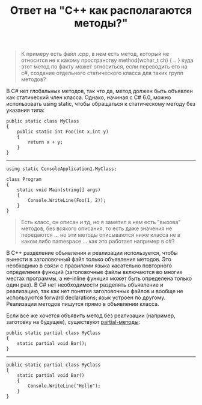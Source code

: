 ﻿---
title: "Ответ на \"C++ как располагаются методы?\""
se.owner.user_id: 240512
se.owner.display_name: "MSDN.WhiteKnight"
se.owner.link: "https://ru.stackoverflow.com/users/240512/msdn-whiteknight"
se.answer_id: 967735
se.question_id: 967722
se.post_type: answer
se.score: 4
se.is_accepted: True
---
<blockquote>
  <p>К примеру есть файл .cpp, в нем есть метод, который не относится не к какому пространству method(wchar_t ch) { .. } куда этот метод по факту может относиться, если переводить его на c#, создание отдельного статического класса для таких групп методов?</p>
</blockquote>

<p>В C# нет глобальных методов, так что да, метод должен быть объявлен как статический член класса. Однако, начиная с C# 6.0, можно использовать using static, чтобы обращаться к статическому методу без указания типа:</p>

<pre><code>public static class MyClass
{    
    public static int Foo(int x,int y)
    {
        return x + y;
    }
}
</code></pre>

<hr>

<pre><code>using static ConsoleApplication1.MyClass;

class Program
{
    static void Main(string[] args)
    {
        Console.WriteLine(Foo(1, 2));
    }       
}
</code></pre>

<blockquote>
  <p>Есть класс, он описан и тд, но я заметил в нем есть "вызова" методов, без всякого описания, то есть даже значения не передаются ... но эти методы описываются ниже класса не в каком либо namespace ... как это работает например в c#?</p>
</blockquote>

<p>В С++ разделение объявления и реализации используется, чтобы вынести в заголовочный файл только объявления методов. Это необходимо в связи с правилами языка касательно повторного определения функций (заголовочные файлы включаются во многих местах программы, а не-inline функция может быть определена только один раз). В C# нет необходимости разделять объявление и реализацию, так как нет понятия заголовочных файлов и вообще не используются forward declarations; язык устроен по другому. Реализации методов пишутся прямо в объявлении класса.</p>

<p>Если все же хочется объявить метод без реализации (например, заготовку на будущее), существуют <a href="https://docs.microsoft.com/ru-ru/dotnet/csharp/language-reference/keywords/partial-method" rel="nofollow noreferrer">partial-методы</a>:</p>

<pre><code>public static partial class MyClass
{
    static partial void Bar();
}
</code></pre>

<hr>

<pre><code>public static partial class MyClass
{
    static partial void Bar()
    {
        Console.WriteLine("Hello");
    }
}
</code></pre>
